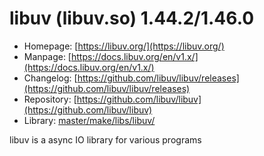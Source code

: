 # libuv (libuv.so) 1.44.2/1.46.0
 - Homepage: [https://libuv.org/](https://libuv.org/)
 - Manpage: [https://docs.libuv.org/en/v1.x/](https://docs.libuv.org/en/v1.x/)
 - Changelog: [https://github.com/libuv/libuv/releases](https://github.com/libuv/libuv/releases)
 - Repository: [https://github.com/libuv/libuv](https://github.com/libuv/libuv)
 - Library: [master/make/libs/libuv/](https://github.com/Freetz-NG/freetz-ng/tree/master/make/libs/libuv/)

libuv is a async IO library for various programs

